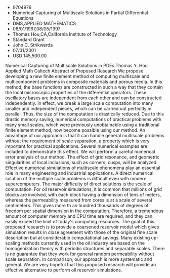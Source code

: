 
* 9704976
* Numerical Capturing of Multiscale Solutions in Partial Differential Equations
* DMS,APPLIED MATHEMATICS
* 08/01/1997,08/05/1997
* Thomas Hou,CA,California Institute of Technology
* Standard Grant
* John C. Strikwerda
* 07/31/2001
* USD 145,500.00

Numerical Capturing of Multiscale Solutions in PDEs Thomas Y. Hou Applied Math
Caltech Abstract of Proposed Research We propose developing a new finite element
method of computing multiscale and multicomponent problems in composite
materials and porous media. In this method, the base functions are constructed
in such a way that they contain the local microscopic properties of the
differential operators. These oscillatory bases are independent from each other
and can be constructed independently. In effect, we break a large scale
computation into many smaller and independent pieces, which can be carried out
perfectly in parallel. Thus, the size of the computation is drastically reduced.
Due to this drastic memory saving, numerical computations of practical problems
with many small scales, which were previously unobtainable using a traditional
finite element method, now become possible using our method. An advantage of our
approach is that it can handle general multiscale problems without the
requirement of scale separation, a property which is very important for
practical applications. Several numerical examples are included to demonstrate
this effect. We will perform a careful numerical error analysis of our method.
The effect of grid resonance, and geometric singularities of local inclusions,
such as corners, cusps, will be analyzed. Effective numerical simulations of
multiscale phenomena play an essential role in many engineering and industrial
applications. A direct numerical solution of the multiple scale problems is
difficult even with modern supercomputers. The major difficulty of direct
solutions is the scale of computation. For oil reservoir simulations, it is
common that millions of grid blocks are involved, with each block having a
dimension of tens of meters, whereas the permeability measured from cores is at
a scale of several centimeters. This gives more th an hundred thousands of
degrees of freedom per spatial dimension in the computation. Therefore, a
tremendous amount of computer memory and CPU time are required, and they can
easily exceed the limit of today's computing resources. The goal of this
proposed research is to provide a coarsened reservoir model which gives
simulation results in close agreement with those of the original fine scale
description but at considerable computational savings. Many existing up-scaling
methods currently used in the oil industry are based on the homogenization
theory with periodic structures and separable scales. There is no guarantee that
they work for general random permeability without scale separation. In
comparison, our approach is more systematic and general. We are very hopeful
that this proposed research will provide an effective alternative to perform oil
reservoir simulations.
